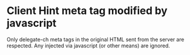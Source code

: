 # Client Hint meta tag modified by javascript

Only delegate-ch meta tags in the original HTML sent from the server
are respected. Any injected via javascript (or other means) are ignored.
